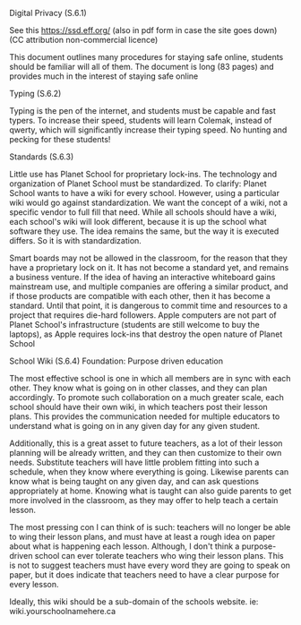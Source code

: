 Digital Privacy (S.6.1)

See this https://ssd.eff.org/ (also in pdf form in case the site goes down) (CC attribution non-commercial licence)

This document outlines many procedures for staying safe online, students should be familiar will all of them. The document is long (83 pages) and provides much in the interest of staying safe online

Typing (S.6.2)

Typing is the pen of the internet, and students must be capable and fast typers. To increase their speed, students will learn Colemak, instead of qwerty, which will significantly increase their typing speed. No hunting and pecking for these students!

Standards (S.6.3)

Little use has Planet School for proprietary lock-ins. The technology and organization of Planet School must be standardized. To clarify: Planet School wants to have a wiki for every school. However, using a particular wiki would go against standardization. We want the concept of a wiki, not a specific vendor to full fill that need. While all schools should have a wiki, each school's wiki will look different, because it is up the school what software they use. The idea remains the same, but the way it is executed differs. So it is with standardization.

Smart boards may not be allowed in the classroom, for the reason that they have a proprietary lock on it. It has not become a standard yet, and remains a business venture. If the idea of having an interactive whiteboard gains mainstream use, and multiple companies are offering a similar product, and if those products are compatible with each other, then it has become a standard. Until that point, it is dangerous to commit time and resources to a project that requires die-hard followers. Apple computers are not part of Planet School's infrastructure (students are still welcome to buy the laptops), as Apple requires lock-ins that destroy the open nature of Planet School

School Wiki (S.6.4)
Foundation: Purpose driven education

The most effective school is one in which all members are in sync with each other. They know what is going on in other classes, and they can plan accordingly. To promote such collaboration on a much greater scale, each school should have their own wiki, in which teachers post their lesson plans. This provides the communication needed for multiple educators to understand what is going on in any given day for any given student.

Additionally, this is a great asset to future teachers, as a lot of their lesson planning will be already written, and they can then customize to their own needs. Substitute teachers will have little problem fitting into such a schedule, when they know where everything is going. Likewise parents can know what is being taught on any given day, and can ask questions appropriately at home. Knowing what is taught can also guide parents to get more involved in the classroom, as they may offer to help teach a certain lesson.

The most pressing con I can think of is such: teachers will no longer be able to wing their lesson plans, and must have at least a rough idea on paper about what is happening each lesson. Although, I don't think a purpose-driven school can ever tolerate teachers who wing their lesson plans. This is not to suggest teachers must have every word they are going to speak on paper, but it does indicate that teachers need to have a clear purpose for every lesson.

Ideally, this wiki should be a sub-domain of the schools website. ie: wiki.yourschoolnamehere.ca